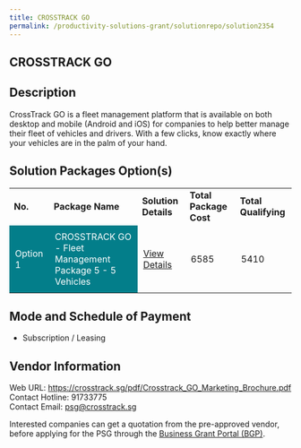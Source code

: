 ```yaml
---
title: CROSSTRACK GO
permalink: /productivity-solutions-grant/solutionrepo/solution2354
---
```


## CROSSTRACK GO

## Description

CrossTrack GO is a fleet management platform that is available on both desktop and mobile (Android and iOS) for companies to help better manage their fleet of vehicles and drivers. With a few clicks, know exactly where your vehicles are in the palm of your hand.

## Solution Packages Option(s)

<table>
<tr>
<td><b>No.</b></td>
<td><b>Package Name</b></td>
<td><b>Solution Details</b></td>
<td><b>Total Package Cost</b></td>
<td><b>Total Qualifying</b></td>
</tr>
<tr>
<td style='padding: 10px; background-color: #037E8A; color: #FFFFFF;'>Option 1</td>
<td style='padding: 10px; background-color: #037E8A; color: #FFFFFF;'>CROSSTRACK GO - Fleet Management Package 5 - 5 Vehicles</td>
<td style='padding: 10px;'><a href='https://www.gobusiness.gov.sg/images/psg/Desensitised_Crosstrack_Annex_3_CR_wef_10_Feb_2022_Part_5.pdf' target='_blank'>View Details</a></td>
<td style='padding: 10px;'>6585</td>
<td style='padding: 10px;'>5410</td>
</tr>
</table>

## Mode and Schedule of Payment

 - Subscription / Leasing

## Vendor Information

 Web URL: https://crosstrack.sg/pdf/Crosstrack_GO_Marketing_Brochure.pdf <br>Contact Hotline: 91733775 <br>Contact Email: psg@crosstrack.sg <br>

Interested companies can get a quotation from the pre-approved vendor, before applying for the PSG through the <a href='https://www.businessgrants.gov.sg/' target='_blank' rel='noopener'>Business Grant Portal (BGP)</a>.

<script src="/jquery/resize-tables.js"></script>
